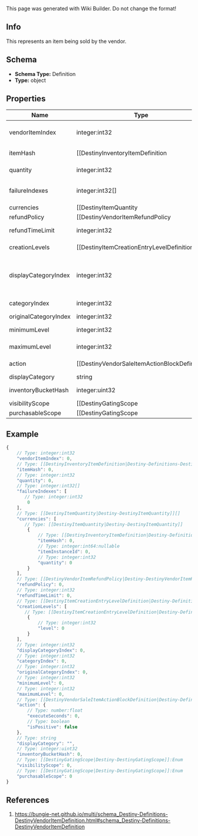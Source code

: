 <span class="wiki-builder">This page was generated with Wiki Builder. Do not change the format!</span>

## Info
This represents an item being sold by the vendor.

## Schema
* **Schema Type:** Definition
* **Type:** object

## Properties
Name | Type | Description
---- | ---- | -----------
vendorItemIndex | integer:int32 | The index into the DestinyVendorDefinition.saleList.  This is what we use to refer to itemsbeing sold throughout live and definition data.
itemHash | [[DestinyInventoryItemDefinition|Destiny-Definitions-DestinyInventoryItemDefinition]]:ManifestDefinition:integer:uint32 | The hash identifier of the item being sold (DestinyInventoryItemDefinition). Note that a vendor can sell the same item in multiple ways, so don't assume that itemHash isa unique identifier for this entity.
quantity | integer:int32 | The amount you will recieve of the item described in itemHash if you make the purchase.
failureIndexes | integer:int32[] | An list of indexes into the DestinyVendorDefinition.failureStrings array, indicatingthe possible failure strings that can be relevant for this item.
currencies | [[DestinyItemQuantity|Destiny-DestinyItemQuantity]][] | This is a pre-compiled aggregation of item value and priceOverrideList, so that we have one placeto check for what the purchaser must pay for the item.  Use this instead of trying to piece togetherthe price separately.
refundPolicy | [[DestinyVendorItemRefundPolicy|Destiny-DestinyVendorItemRefundPolicy]]:Enum | If this item can be refunded, this is the policy for what will be refundd, how, and in what time period.
refundTimeLimit | integer:int32 | The amount of time before refundability of the newly purchased item will expire.
creationLevels | [[DestinyItemCreationEntryLevelDefinition|Destiny-Definitions-DestinyItemCreationEntryLevelDefinition]]:Definition[] | The Default level at which the item will spawn.  Almost always driven by an adjusto these days.Ideally should be singular.  It's a long story how this ended up as a list, but there is always eithergoing to be 0:1 of these entities.
displayCategoryIndex | integer:int32 | This is an index specifically into the display category, as opposed to the server-side Categories(which do not need to match or pair with each other in any way: server side categories are really juststructures for common validation.  Display Category will let us more easily categorize items visually)
categoryIndex | integer:int32 | The index into the DestinyVendorDefinition.categories array, so you can find the category associated withthis item.
originalCategoryIndex | integer:int32 | Same as above, but for the original category indexes.
minimumLevel | integer:int32 | The minimum character level at which this item is available for sale.
maximumLevel | integer:int32 | The maximum character level at which this item is available for sale.
action | [[DestinyVendorSaleItemActionBlockDefinition|Destiny-Definitions-DestinyVendorSaleItemActionBlockDefinition]]:Definition | The action to be performed when purchasing the item, if it's not just &quot;buy&quot;.
displayCategory | string | The string identifier for the category selling this item.
inventoryBucketHash | integer:uint32 | The inventory bucket into which this item will be placed upon purchase.
visibilityScope | [[DestinyGatingScope|Destiny-DestinyGatingScope]]:Enum | The most restrictive scope that determines whether the item is available in the Vendor's inventory.See DestinyGatingScope's documentation for more information. This can be determined by Unlock gating, or by whether or not the item has purchase level requirements (minimumLeveland maximumLevel properties).
purchasableScope | [[DestinyGatingScope|Destiny-DestinyGatingScope]]:Enum | Similar to visibilityScope, it represents the most restrictive scope that determines whether the item can be purchased.It will at least be as restrictive as visibilityScope, but could be more restrictive if the item has additionalpurchase requirements beyond whether it is merely visible or not. See DestinyGatingScope's documentation for more information.

## Example
```javascript
{
    // Type: integer:int32
    "vendorItemIndex": 0,
    // Type: [[DestinyInventoryItemDefinition|Destiny-Definitions-DestinyInventoryItemDefinition]]:ManifestDefinition:integer:uint32
    "itemHash": 0,
    // Type: integer:int32
    "quantity": 0,
    // Type: integer:int32[]
    "failureIndexes": [
       // Type: integer:int32
        0
    ],
    // Type: [[DestinyItemQuantity|Destiny-DestinyItemQuantity]][]
    "currencies": [
       // Type: [[DestinyItemQuantity|Destiny-DestinyItemQuantity]]
        {
            // Type: [[DestinyInventoryItemDefinition|Destiny-Definitions-DestinyInventoryItemDefinition]]:ManifestDefinition:integer:uint32
            "itemHash": 0,
            // Type: integer:int64:nullable
            "itemInstanceId": 0,
            // Type: integer:int32
            "quantity": 0
        }
    ],
    // Type: [[DestinyVendorItemRefundPolicy|Destiny-DestinyVendorItemRefundPolicy]]:Enum
    "refundPolicy": 0,
    // Type: integer:int32
    "refundTimeLimit": 0,
    // Type: [[DestinyItemCreationEntryLevelDefinition|Destiny-Definitions-DestinyItemCreationEntryLevelDefinition]]:Definition[]
    "creationLevels": [
       // Type: [[DestinyItemCreationEntryLevelDefinition|Destiny-Definitions-DestinyItemCreationEntryLevelDefinition]]:Definition
        {
            // Type: integer:int32
            "level": 0
        }
    ],
    // Type: integer:int32
    "displayCategoryIndex": 0,
    // Type: integer:int32
    "categoryIndex": 0,
    // Type: integer:int32
    "originalCategoryIndex": 0,
    // Type: integer:int32
    "minimumLevel": 0,
    // Type: integer:int32
    "maximumLevel": 0,
    // Type: [[DestinyVendorSaleItemActionBlockDefinition|Destiny-Definitions-DestinyVendorSaleItemActionBlockDefinition]]:Definition
    "action": {
        // Type: number:float
        "executeSeconds": 0,
        // Type: boolean
        "isPositive": false
    },
    // Type: string
    "displayCategory": "",
    // Type: integer:uint32
    "inventoryBucketHash": 0,
    // Type: [[DestinyGatingScope|Destiny-DestinyGatingScope]]:Enum
    "visibilityScope": 0,
    // Type: [[DestinyGatingScope|Destiny-DestinyGatingScope]]:Enum
    "purchasableScope": 0
}

```

## References
1. https://bungie-net.github.io/multi/schema_Destiny-Definitions-DestinyVendorItemDefinition.html#schema_Destiny-Definitions-DestinyVendorItemDefinition

